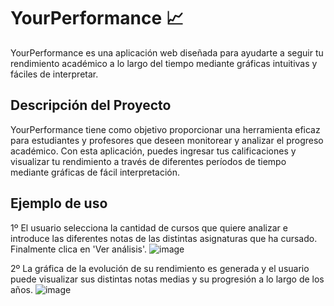 # YourPerformance 📈
YourPerformance es una aplicación web diseñada para ayudarte a seguir tu rendimiento académico a lo largo del tiempo mediante gráficas intuitivas y fáciles de interpretar.

## Descripción del Proyecto
YourPerformance tiene como objetivo proporcionar una herramienta eficaz para estudiantes y profesores que deseen monitorear y analizar el progreso académico. Con esta aplicación, puedes ingresar tus calificaciones y visualizar tu rendimiento a través de diferentes períodos de tiempo mediante gráficas de fácil interpretación.

## Ejemplo de uso
1º El usuario selecciona la cantidad de cursos que quiere analizar e introduce las diferentes notas de las distintas asignaturas que ha cursado. Finalmente clica en 'Ver análisis'.
![image](https://github.com/user-attachments/assets/27732922-ad0d-4e58-b492-519b391df143)

2º La gráfica de la evolución de su rendimiento es generada y el usuario puede visualizar sus distintas notas medias y su progresión a lo largo de los años.
![image](https://github.com/user-attachments/assets/bc18872b-8413-4a62-8149-c6b54b741b87)

